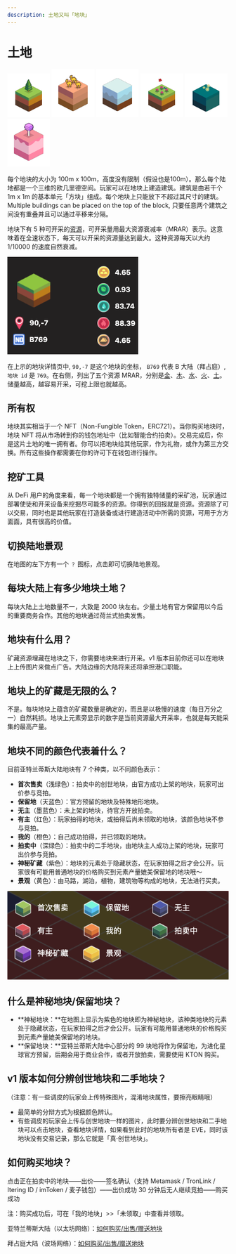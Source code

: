 ```yaml
---
description: 土地又叫「地块」
---
```


# 土地

[![Land \#A1345](../../.gitbook/assets/land-1.png)](https://www.evolution.land/land/1?gx=26&gy=42) [![Land \#A311](../../.gitbook/assets/land-2.png)](https://www.evolution.land/land/1?gx=50&gy=10) [![Land \#A1969](../../.gitbook/assets/land-3.png)](https://www.evolution.land/land/1?gx=11&gy=37) [![Land \#A1302](../../.gitbook/assets/land-4.png)](https://www.evolution.land/land/1?gx=11&gy=13) [![Land \#B538](../../.gitbook/assets/land-5.png)](https://www.evolution.land/land/2?gx=5&gy=33) [![Land \#B351](../../.gitbook/assets/land-6.png)](https://www.evolution.land/land/2?gx=44&gy=37)

每个地块的大小为 100m x 100m，高度没有限制（假设也是100m）。那么每个陆地都是一个三维的欧几里德空间。玩家可以在地块上建造建筑。建筑是由若干个 1m x 1m 的基本单元「方块」组成。每个地块上只能放下不超过其尺寸的建筑。Multiple buildings can be placed on the top of the block, 只要任意两个建筑之间没有重叠并且可以通过平移来分隔。

地块下有 5 种可开采的[资源](resource/)，可开采量用最大资源衰减率（MRAR）表示。这意味着在全速状态下，每天可以开采的资源量达到最大。这种资源每天以大约 1/10000 的速度自然衰减。

![Land Resource Reserves](../../.gitbook/assets/land-resource.png)

在上示的地块详情页中, `90,-7` 是这个地块的坐标， `B769` 代表 B 大陆（拜占庭）, `地块 id` 是 `769`。在右侧，列出了五个资源 MRAR，分别是[金](resource/)、[木](resource/)、[水](resource/)、[火](resource/)、[土](resource/)。储量越高，越容易开采，可挖上限也就越高。

## 所有权

地块其实相当于一个 NFT（Non-Fungible Token，ERC721）。当你购买地块时，地块 NFT 将从市场转到你的钱包地址中（比如智能合约拍卖）。交易完成后，你是这片土地的唯一拥有者。你可以把地块给其他玩家，作为礼物，或作为第三方交换。所有这些操作都需要在你的许可下在钱包进行操作。

## 挖矿工具

从 DeFi 用户的角度来看，每一个地块都是一个拥有独特储量的采矿池，玩家通过部署使徒和开采设备来挖掘尽可能多的资源。你得到的回报就是资源。资源除了可以交易，同时也是其他玩家在打造装备或进行建造活动中所需的资源，可用于方方面面，具有很高的价值。

## 切换陆地景观

在地图的左下方有一个 `？` 图标，点击即可切换陆地景观。

## 每块大陆上有多少地块土地？

每块大陆上土地数量不一，大致是 2000 块左右。少量土地有官方保留用以今后的重要商务合作。其他的地块通过荷兰式拍卖发售。

## 地块有什么用？

矿藏资源埋藏在地块之下，你需要地块来进行开采。v1 版本目前你还可以在地块上上传图片来做点广告。大陆边缘的大陆将来还将承担港口职能。

## 地块上的矿藏是无限的么？

不是。每块地块上蕴含的矿藏数量是确定的，而且是以极慢的速度（每日万分之一）自然耗损。地块上元素旁显示的数字是当前资源最大开采率，也就是每天能采集的最高产量。

## 地块不同的颜色代表着什么？

目前亚特兰蒂斯大陆地块有 7 个种类，以不同颜色表示： 

* **首次售卖**（浅绿色）：拍卖中的创世地块，由官方成功上架的地块，玩家可出价参与竞拍。
* **保留地**（天蓝色）：官方预留的地块及特殊地形地块。
* **无主**（墨蓝色）：未上架的地块，待官方开放拍卖。
* **有主**（红色）：玩家拍得的地块，或拍得后尚未领取的地块，该颜色地块不参与竞拍。
* **我的**（橙色）：自己成功拍得，并已领取的地块。
* **拍卖中**（深绿色）：拍卖中的二手地块，由地块主人成功上架的地块，玩家可出价参与竞拍。
* **神秘矿藏**（紫色）：地块的元素处于隐藏状态，在玩家拍得之后才会公开。玩家很有可能用普通地块的价格购买到元素产量媲美保留地的地块哦～
* **景观**（黄色）：由马路，湖泊，植物，建筑物等构成的地块，无法进行买卖。

![](../../.gitbook/assets/resource-legend-cn.png)

## 什么是神秘地块/保留地块？

* **神秘地块：**在地图上显示为紫色的地块即为神秘地块，该种类地块的元素处于隐藏状态，在玩家拍得之后才会公开。玩家有可能用普通地块的价格购买到元素产量媲美保留地的地块。
* **保留地块：**亚特兰蒂斯大陆中心部分的 99 块地将作为保留地，为进化星球官方预留，后期会用于商业合作，或者开放拍卖，需要使用 KTON 购买。

## v1 版本如何分辨创世地块和二手地块？

（注意：有一些调皮的玩家会上传特殊图片，混淆地块属性，要擦亮眼睛哦）

* 最简单的分辩方式为根据颜色辨认。
* 有些调皮的玩家会上传与创世地块一样的图片，此时要分辨创世地块和二手地块可以点击地块，查看地块详情，如果看到此时的地块所有者是 EVE，同时该地块没有交易记录，那么它就是「真·创世地块」。

## 如何购买地块？

点击正在拍卖中的地块——出价——签名确认（支持 Metamask / TronLink / Itering ID / imToken / 麦子钱包）——出价成功 30 分钟后无人继续竞拍——购买成功

注：购买成功后，可在「我的地块」>>「未领取」中查看并领取。

亚特兰蒂斯大陆（以太坊网络）：[如何购买/出售/赠送地块](/tutorials/atlantis-ethereum/how-to-buy-sell-gift-lands-and-related-operations.md)

拜占庭大陆（波场网络）：[如何购买/出售/赠送地块](/tutorials/byzantine-tron/how-to-buy-sell-gift-lands-and-related-operations.md)


